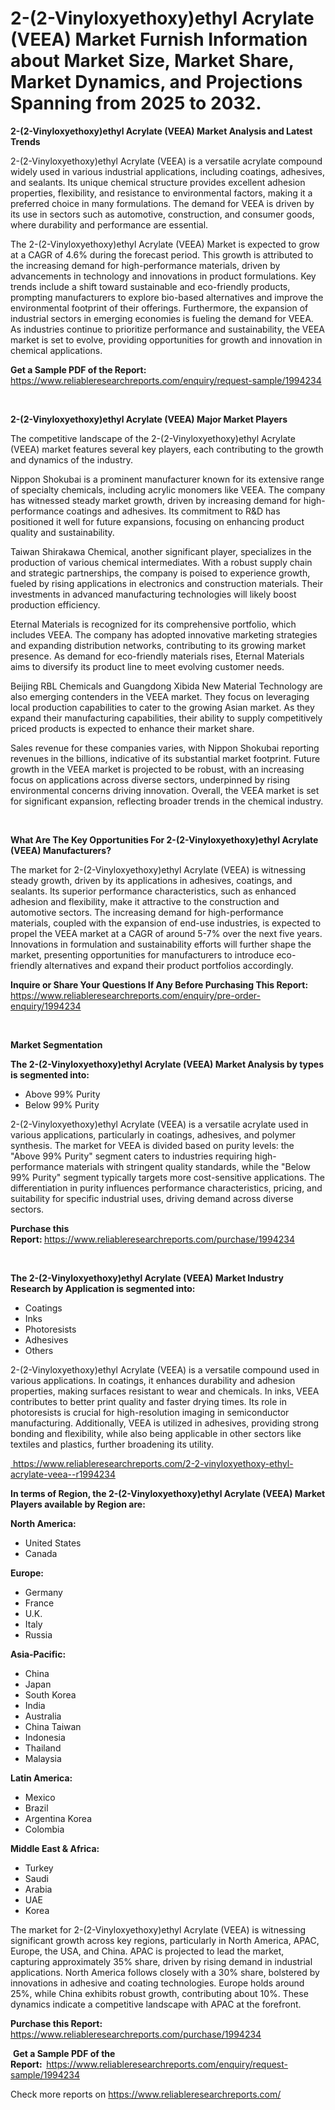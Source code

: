 <p><h1>2-(2-Vinyloxyethoxy)ethyl Acrylate (VEEA) Market Furnish Information about Market Size, Market Share, Market Dynamics, and Projections Spanning from 2025 to 2032.</h1></p><p><strong>2-(2-Vinyloxyethoxy)ethyl Acrylate (VEEA) Market Analysis and Latest Trends</strong></p>
<p><p>2-(2-Vinyloxyethoxy)ethyl Acrylate (VEEA) is a versatile acrylate compound widely used in various industrial applications, including coatings, adhesives, and sealants. Its unique chemical structure provides excellent adhesion properties, flexibility, and resistance to environmental factors, making it a preferred choice in many formulations. The demand for VEEA is driven by its use in sectors such as automotive, construction, and consumer goods, where durability and performance are essential.</p><p>The 2-(2-Vinyloxyethoxy)ethyl Acrylate (VEEA) Market is expected to grow at a CAGR of 4.6% during the forecast period. This growth is attributed to the increasing demand for high-performance materials, driven by advancements in technology and innovations in product formulations. Key trends include a shift toward sustainable and eco-friendly products, prompting manufacturers to explore bio-based alternatives and improve the environmental footprint of their offerings. Furthermore, the expansion of industrial sectors in emerging economies is fueling the demand for VEEA. As industries continue to prioritize performance and sustainability, the VEEA market is set to evolve, providing opportunities for growth and innovation in chemical applications.</p></p>
<p><strong>Get a Sample PDF of the Report:&nbsp;</strong> <a href="https://www.reliableresearchreports.com/enquiry/request-sample/1994234?utm_campaign=2187&utm_medium=2&utm_source=Github&utm_content=ia&utm_term=05022025&utm_id=2-2-vinyloxyethoxyethyl-acrylate-veea">https://www.reliableresearchreports.com/enquiry/request-sample/1994234</a></p>
<p>&nbsp;</p>
<p><strong>2-(2-Vinyloxyethoxy)ethyl Acrylate (VEEA) Major Market Players</strong></p>
<p><p>The competitive landscape of the 2-(2-Vinyloxyethoxy)ethyl Acrylate (VEEA) market features several key players, each contributing to the growth and dynamics of the industry.</p><p>Nippon Shokubai is a prominent manufacturer known for its extensive range of specialty chemicals, including acrylic monomers like VEEA. The company has witnessed steady market growth, driven by increasing demand for high-performance coatings and adhesives. Its commitment to R&D has positioned it well for future expansions, focusing on enhancing product quality and sustainability.</p><p>Taiwan Shirakawa Chemical, another significant player, specializes in the production of various chemical intermediates. With a robust supply chain and strategic partnerships, the company is poised to experience growth, fueled by rising applications in electronics and construction materials. Their investments in advanced manufacturing technologies will likely boost production efficiency.</p><p>Eternal Materials is recognized for its comprehensive portfolio, which includes VEEA. The company has adopted innovative marketing strategies and expanding distribution networks, contributing to its growing market presence. As demand for eco-friendly materials rises, Eternal Materials aims to diversify its product line to meet evolving customer needs.</p><p>Beijing RBL Chemicals and Guangdong Xibida New Material Technology are also emerging contenders in the VEEA market. They focus on leveraging local production capabilities to cater to the growing Asian market. As they expand their manufacturing capabilities, their ability to supply competitively priced products is expected to enhance their market share.</p><p>Sales revenue for these companies varies, with Nippon Shokubai reporting revenues in the billions, indicative of its substantial market footprint. Future growth in the VEEA market is projected to be robust, with an increasing focus on applications across diverse sectors, underpinned by rising environmental concerns driving innovation. Overall, the VEEA market is set for significant expansion, reflecting broader trends in the chemical industry.</p></p>
<p>&nbsp;</p>
<p><strong>What Are The Key Opportunities For 2-(2-Vinyloxyethoxy)ethyl Acrylate (VEEA) Manufacturers?</strong></p>
<p><p>The market for 2-(2-Vinyloxyethoxy)ethyl Acrylate (VEEA) is witnessing steady growth, driven by its applications in adhesives, coatings, and sealants. Its superior performance characteristics, such as enhanced adhesion and flexibility, make it attractive to the construction and automotive sectors. The increasing demand for high-performance materials, coupled with the expansion of end-use industries, is expected to propel the VEEA market at a CAGR of around 5-7% over the next five years. Innovations in formulation and sustainability efforts will further shape the market, presenting opportunities for manufacturers to introduce eco-friendly alternatives and expand their product portfolios accordingly.</p></p>
<p><strong>Inquire or Share Your Questions If Any Before Purchasing This Report:</strong> <a href="https://www.reliableresearchreports.com/enquiry/pre-order-enquiry/1994234?utm_campaign=2187&utm_medium=2&utm_source=Github&utm_content=ia&utm_term=05022025&utm_id=2-2-vinyloxyethoxyethyl-acrylate-veea">https://www.reliableresearchreports.com/enquiry/pre-order-enquiry/1994234</a></p>
<p>&nbsp;</p>
<p><strong>Market Segmentation</strong></p>
<p><strong>The 2-(2-Vinyloxyethoxy)ethyl Acrylate (VEEA) Market Analysis by types is segmented into:</strong></p>
<p><ul><li>Above 99% Purity</li><li>Below 99% Purity</li></ul></p>
<p><p>2-(2-Vinyloxyethoxy)ethyl Acrylate (VEEA) is a versatile acrylate used in various applications, particularly in coatings, adhesives, and polymer synthesis. The market for VEEA is divided based on purity levels: the "Above 99% Purity" segment caters to industries requiring high-performance materials with stringent quality standards, while the "Below 99% Purity" segment typically targets more cost-sensitive applications. The differentiation in purity influences performance characteristics, pricing, and suitability for specific industrial uses, driving demand across diverse sectors.</p></p>
<p><strong>Purchase this Report:&nbsp;</strong><a href="https://www.reliableresearchreports.com/purchase/1994234?utm_campaign=2187&utm_medium=2&utm_source=Github&utm_content=ia&utm_term=05022025&utm_id=2-2-vinyloxyethoxyethyl-acrylate-veea">https://www.reliableresearchreports.com/purchase/1994234</a></p>
<p>&nbsp;</p>
<p><strong>The 2-(2-Vinyloxyethoxy)ethyl Acrylate (VEEA) Market Industry Research by Application is segmented into:</strong></p>
<p><ul><li>Coatings</li><li>Inks</li><li>Photoresists</li><li>Adhesives</li><li>Others</li></ul></p>
<p><p>2-(2-Vinyloxyethoxy)ethyl Acrylate (VEEA) is a versatile compound used in various applications. In coatings, it enhances durability and adhesion properties, making surfaces resistant to wear and chemicals. In inks, VEEA contributes to better print quality and faster drying times. Its role in photoresists is crucial for high-resolution imaging in semiconductor manufacturing. Additionally, VEEA is utilized in adhesives, providing strong bonding and flexibility, while also being applicable in other sectors like textiles and plastics, further broadening its utility.</p></p>
<p><a href="https://www.reliableresearchreports.com/2-2-vinyloxyethoxy-ethyl-acrylate-veea--r1994234?utm_campaign=2187&utm_medium=2&utm_source=Github&utm_content=ia&utm_term=05022025&utm_id=2-2-vinyloxyethoxyethyl-acrylate-veea">&nbsp;https://www.reliableresearchreports.com/2-2-vinyloxyethoxy-ethyl-acrylate-veea--r1994234</a></p>
<p><strong>In terms of Region, the 2-(2-Vinyloxyethoxy)ethyl Acrylate (VEEA) Market Players available by Region are:</strong></p>
<p>
    <p> <strong> North America: </strong>
        <ul>
            <li>United States</li>
            <li>Canada</li>
        </ul>
        </p> 
    <p> <strong> Europe: </strong>
        <ul>
            <li>Germany</li>
            <li>France</li>
            <li>U.K.</li>
            <li>Italy</li>
            <li>Russia</li>
        </ul>
        </p> 
    <p> <strong> Asia-Pacific: </strong>
        <ul>
            <li>China</li>
            <li>Japan</li>
            <li>South Korea</li>
            <li>India</li>
            <li>Australia</li>
            <li>China Taiwan</li>
            <li>Indonesia</li>
            <li>Thailand</li>
            <li>Malaysia</li>
        </ul>
        </p> 
    <p> <strong> Latin America: </strong>
        <ul>
            <li>Mexico</li>
            <li>Brazil</li>
            <li>Argentina Korea</li>
            <li>Colombia</li>
        </ul>
        </p> 
    <p> <strong> Middle East & Africa: </strong>
        <ul>
            <li>Turkey</li>
            <li>Saudi</li>
            <li>Arabia</li>
            <li>UAE</li>
            <li>Korea</li>
        </ul>
    </p>
    </p>
<p><p>The market for 2-(2-Vinyloxyethoxy)ethyl Acrylate (VEEA) is witnessing significant growth across key regions, particularly in North America, APAC, Europe, the USA, and China. APAC is projected to lead the market, capturing approximately 35% share, driven by rising demand in industrial applications. North America follows closely with a 30% share, bolstered by innovations in adhesive and coating technologies. Europe holds around 25%, while China exhibits robust growth, contributing about 10%. These dynamics indicate a competitive landscape with APAC at the forefront.</p></p>
<p><strong>Purchase this Report: </strong><a href="https://www.reliableresearchreports.com/purchase/1994234?utm_campaign=2187&utm_medium=2&utm_source=Github&utm_content=ia&utm_term=05022025&utm_id=2-2-vinyloxyethoxyethyl-acrylate-veea">https://www.reliableresearchreports.com/purchase/1994234</a></p>
<p>&nbsp;<strong>Get a Sample PDF of the Report:&nbsp;&nbsp;</strong><a href="https://www.reliableresearchreports.com/enquiry/request-sample/1994234?utm_campaign=2187&utm_medium=2&utm_source=Github&utm_content=ia&utm_term=05022025&utm_id=2-2-vinyloxyethoxyethyl-acrylate-veea">https://www.reliableresearchreports.com/enquiry/request-sample/1994234</a></p>
<p><strong></strong></p>
<p>Check more reports on <a href="https://www.reliableresearchreports.com/?utm_campaign=2187&utm_medium=2&utm_source=Github&utm_content=ia&utm_term=05022025&utm_id=2-2-vinyloxyethoxyethyl-acrylate-veea">https://www.reliableresearchreports.com/</a></p>